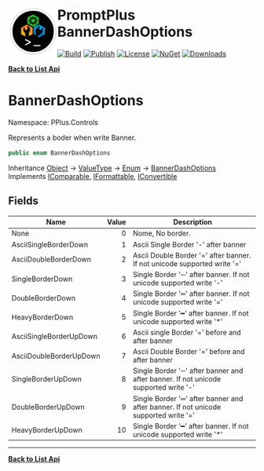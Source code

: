 # <img align="left" width="100" height="100" src="../images/icon.png">PromptPlus BannerDashOptions 

[![Build](https://github.com/FRACerqueira/PromptPlus/workflows/Build/badge.svg)](https://github.com/FRACerqueira/PromptPlus/actions/workflows/build.yml)
[![Publish](https://github.com/FRACerqueira/PromptPlus/actions/workflows/publish.yml/badge.svg)](https://github.com/FRACerqueira/PromptPlus/actions/workflows/publish.yml)
[![License](https://img.shields.io/github/license/FRACerqueira/PromptPlus)](https://github.com/FRACerqueira/PromptPlus/blob/master/LICENSE)
[![NuGet](https://img.shields.io/nuget/v/PromptPlus)](https://www.nuget.org/packages/PromptPlus/)
[![Downloads](https://img.shields.io/nuget/dt/PromptPlus)](https://www.nuget.org/packages/PromptPlus/)

[**Back to List Api**](./apis.md)

# BannerDashOptions

Namespace: PPlus.Controls

Represents a boder when write Banner.

```csharp
public enum BannerDashOptions
```

Inheritance [Object](https://docs.microsoft.com/en-us/dotnet/api/system.object) → [ValueType](https://docs.microsoft.com/en-us/dotnet/api/system.valuetype) → [Enum](https://docs.microsoft.com/en-us/dotnet/api/system.enum) → [BannerDashOptions](./pplus.controls.bannerdashoptions.md)<br>
Implements [IComparable](https://docs.microsoft.com/en-us/dotnet/api/system.icomparable), [IFormattable](https://docs.microsoft.com/en-us/dotnet/api/system.iformattable), [IConvertible](https://docs.microsoft.com/en-us/dotnet/api/system.iconvertible)

## Fields

| Name | Value | Description |
| --- | --: | --- |
| None | 0 | Nome, No border. |
| AsciiSingleBorderDown | 1 | Ascii Single Border '-' after banner |
| AsciiDoubleBorderDown | 2 | Ascii Double Border '=' after banner. If not unicode supported write '=' |
| SingleBorderDown | 3 | Single Border '─' after banner. If not unicode supported write '-' |
| DoubleBorderDown | 4 | Single Border '═' after banner. If not unicode supported write '=' |
| HeavyBorderDown | 5 | Single Border '━' after banner. If not unicode supported write '*' |
| AsciiSingleBorderUpDown | 6 | Ascii single Border '=' before and after banner |
| AsciiDoubleBorderUpDown | 7 | Ascii Double Border '=' before and after banner |
| SingleBorderUpDown | 8 | Single Border '─' after banner and after banner. If not unicode supported write '-' |
| DoubleBorderUpDown | 9 | Single Border '═' after banner and after banner. If not unicode supported write '=' |
| HeavyBorderUpDown | 10 | Single Border '━' after banner. If not unicode supported write '*' |


- - -
[**Back to List Api**](./apis.md)
